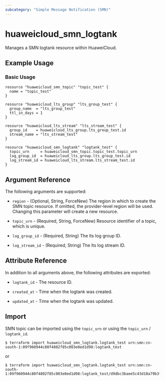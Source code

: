 ```yaml
---
subcategory: "Simple Message Notification (SMN)"
---
```


# huaweicloud_smn_logtank

Manages a SMN logtank resource within HuaweiCloud.

## Example Usage

### Basic Usage

```hcl
resource "huaweicloud_smn_topic" "topic_test" {
  name = "topic_test"
}

resource "huaweicloud_lts_group" "lts_group_test" {
  group_name  = "lts_group_test"
  ttl_in_days = 1
}

resource "huaweicloud_lts_stream" "lts_stream_test" {
  group_id    = huaweicloud_lts_group.lts_group_test.id
  stream_name = "lts_stream_test"
}

resource "huaweicloud_smn_logtank" "logtank_test" {
  topic_urn     = huaweicloud_smn_topic.topic_test.topic_urn
  log_group_id  = huaweicloud_lts_group.lts_group_test.id
  log_stream_id = huaweicloud_lts_stream.lts_stream_test.id
}
```

## Argument Reference

The following arguments are supported:

* `region` - (Optional, String, ForceNew) The region in which to create the SMN topic resource. If omitted, the
  provider-level region will be used. Changing this parameter will create a new resource.

* `topic_urn` - (Required, String, ForceNew) Resource identifier of a topic, which is unique.

* `log_group_id` - (Required, String) The lts log group ID.

* `log_stream_id` - (Required, String) The lts log stream ID.

## Attribute Reference

In addition to all arguments above, the following attributes are exported:

* `logtank_id` - The resource ID.

* `created_at` - Time when the logtank was created.

* `updated_at` - Time when the logtank was updated.

## Import

SMN topic can be imported using the `topic_urn` or using the `topic_urn` / `logtank_id`.

```
$ terraform import huaweicloud_smn_logtank.logtank_test urn:smn:cn-south-1:09f960944c80f4802f85c003e0ed1d98:logtank_test
```

or

```
$ terraform import huaweicloud_smn_logtank.logtank_test urn:smn:cn-south-1:09f960944c80f4802f85c003e0ed1d98:logtank_test/d9dbc3baee5c43d18a79b3fe29292003
```
